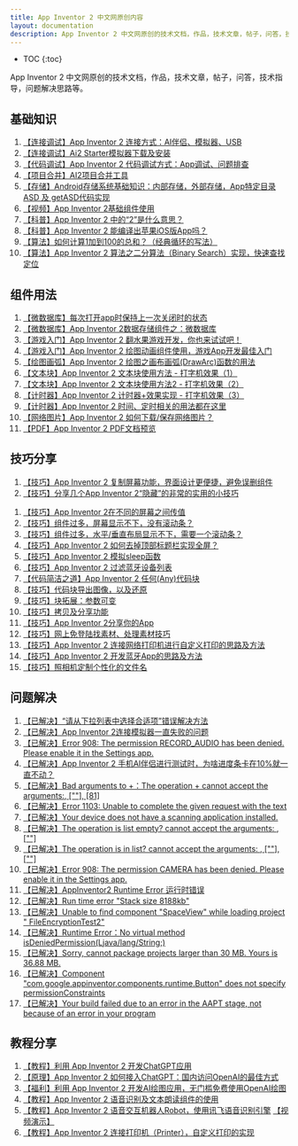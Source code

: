 ```yaml
---
title: App Inventor 2 中文网原创内容
layout: documentation
description: App Inventor 2 中文网原创的技术文档，作品，技术文章，帖子，问答，技术指导，问题解决思路等。
---
```


* TOC
{:toc}

App Inventor 2 中文网原创的技术文档，作品，技术文章，帖子，问答，技术指导，问题解决思路等。


## 基础知识

1. [【连接调试】App Inventor 2 连接方式：AI伴侣、模拟器、USB](connect.html)
1. [【连接调试】Ai2 Starter模拟器下载及安装](ai2_starter.html)
1. [【代码调试】App Inventor 2 代码调试方式：App调试、问题排查](debug.html)
1. [【项目合并】AI2项目合并工具](AI2MergerTool.html)
1. [【存储】Android存储系统基础知识：内部存储，外部存储，App特定目录ASD 及 getASD代码实现](asd.html)
1. [【视频】App Inventor 2基础组件使用](https://www.bilibili.com/video/BV1HY4y127rN/)
1. [【科普】App Inventor 2 中的“2”是什么意思？](https://bbs.tsingfun.com/thread-1069-1-3.html)
1. [【科普】App Inventor 2 能编译出苹果iOS版App吗？](https://bbs.tsingfun.com/thread-1067-1-1.html)
1. [【算法】如何计算1加到100的总和？（经典循环的写法）](https://bbs.tsingfun.com/thread-1113-1-2.html)
1. [【算法】App Inventor 2 算法之二分算法（Binary Search）实现，快速查找定位](https://mp.weixin.qq.com/s?__biz=MzA5NTE5OTg1MA==&mid=2247483756&idx=1&sn=21240e0a86d0f000085491d98b96c9f5&chksm=9043b669a7343f7f06af82dc7251752c390d01b9a3d81e52f64e9828d33dc401793147a380c7&token=270925767&lang=zh_CN#rd)


## 组件用法

1. [【微数据库】每次打开app时保持上一次关闭时的状态](https://bbs.tsingfun.com/thread-1127-1-2.html)
1. [【微数据库】App Inventor 2数据存储组件之：微数据库](https://bbs.tsingfun.com/thread-1129-1-1.html)
1. [【游戏入门】App Inventor 2 翻水果游戏开发，你也来试试吧！](https://www.bilibili.com/video/BV1C54y1T7w2/)
1. [【游戏入门】App Inventor 2 绘图动画组件使用，游戏App开发最佳入门](https://www.bilibili.com/video/BV1bM4y1C7pn/)
1. [【绘图画弧】App Inventor 2 绘图之画布画弧(DrawArc)函数的用法](DrawArc.html)
1. [【文本块】App Inventor 2 文本块使用方法  - 打字机效果（1）](https://www.bilibili.com/video/BV1424y1x77h/)
1. [【文本块】App Inventor 2 文本块使用方法2 - 打字机效果（2）](https://www.bilibili.com/video/BV1RX4y1d7Sk/)
1. [【计时器】App Inventor 2 计时器+效果实现 - 打字机效果（3）](https://www.bilibili.com/video/BV1ns4y1U7wH/)
1. [【计时器】App Inventor 2 时间、定时相关的用法都在这里](../components/guide/Clock.html?f=doc)
1. [【网络图片】App Inventor 2 如何下载/保存网络图片？](../components/guide/Web.html#app-inventor-2-如何下载保存网络图片)
1. [【PDF】App Inventor 2 PDF文档预览](pdf.html)

## 技巧分享

1. [【技巧】App Inventor 2 复制屏幕功能，界面设计更便捷，避免误删组件](copy_screen.html)
1. [【技巧】分享几个App Inventor 2“隐藏”的非常的实用的小技巧](https://bbs.tsingfun.com/thread-1183-1-1.html?f=doc)
<!--【技巧】代码视图，搜索功能【技巧】iOS界面外观【技巧】过程参数，鼠标悬停时，可直接拖动获取和设置的代码块-->
1. [【技巧】App Inventor 2在不同的屏幕之间传值](screen_communication.html)
1. [【技巧】组件过多，屏幕显示不下，没有滚动条？](allow_scrolling.html)
1. [【技巧】组件过多，水平/垂直布局显示不下，需要一个滚动条？](allow_scrolling.html#Layout)
1. [【技巧】App Inventor 2 如何去掉顶部标题栏实现全屏？](fullscreen.html)
1. [【技巧】App Inventor 2 模拟sleep函数](sim_sleep.html)
1. [【技巧】App Inventor 2 过滤蓝牙设备列表](filter_devicelist.html)
1. [【代码简洁之道】App Inventor 2 任何(Any)代码块](https://www.bilibili.com/video/BV1Xj41147cn)
1. [【技巧】代码块导出图像，以及还原](https://mp.weixin.qq.com/s?__biz=MzA5NTE5OTg1MA==&mid=2247483897&idx=1&sn=de0a12d3b132bab30e8c51f6d27c1da2&chksm=9043b6fca7343feaeed30d24c73e9d1d5673993db459d871c4707da47f6f0d5a41dbcae79942&token=270925767&lang=zh_CN#rd)
1. [【技巧】块拓展：参数可变](https://www.fun123.cn/reference/concepts/mutators.html)
1. [【技巧】拷贝及分享功能](https://www.fun123.cn/reference/other/editing-functions.html)
1. [【技巧】App Inventor 2分享你的App](https://bbs.tsingfun.com/thread-1021-1-1.html)
1. [【技巧】网上免登陆找素材、处理素材技巧](https://bbs.tsingfun.com/thread-1027-1-1.html)
1. [【技巧】App Inventor 2 连接网络打印机进行自定义打印的思路及方法](https://bbs.tsingfun.com/thread-1153-1-1.html)
1. [【技巧】App Inventor 2 开发蓝牙App的思路及方法](../iot/index.html)
1. [【技巧】照相机定制个性化的文件名](https://bbs.tsingfun.com/thread-1167-1-1.html)


## 问题解决

1. [【已解决】“请从下拉列表中选择合适项”错误解决方法](https://bbs.tsingfun.com/thread-1098-1-2.html)
1. [【已解决】App Inventor 2连接模拟器一直失败的问题](https://bbs.tsingfun.com/thread-1005-1-1.html)
1. [【已解决】Error 908: The permission RECORD_AUDIO has been denied. Please enable it in the Settings app.](https://bbs.tsingfun.com/thread-1159-1-2.html)
1. [【已解决】App Inventor 2 手机AI伴侣进行测试时，为啥进度条卡在10%就一直不动？](https://bbs.tsingfun.com/thread-1165-1-1.html)
1. [【已解决】Bad arguments to +：The operation + cannot accept the arguments:, [""], [81]](https://bbs.tsingfun.com/thread-1613-1-1.html)
1. [【已解决】Error 1103: Unable to complete the given request with the text](https://bbs.tsingfun.com/thread-1593-1-1.html)
1. [【已解决】Your device does not have a scanning application installed.](https://bbs.tsingfun.com/thread-1545-1-1.html)
1. [【已解决】The operation is list empty? cannot accept the arguments: , [""]](https://bbs.tsingfun.com/thread-1511-1-1.html)
1. [【已解决】The operation is in list? cannot accept the arguments: , [""], [""]](https://bbs.tsingfun.com/thread-1512-1-1.html)
1. [【已解决】Error 908: The permission CAMERA has been denied. Please enable it in the Settings app.](https://bbs.tsingfun.com/thread-1457-1-1.html)
1. [【已解决】AppInventor2 Runtime Error 运行时错误](https://bbs.tsingfun.com/thread-1730-1-1.html)
1. [【已解决】Run time error "Stack size 8188kb" ](https://bbs.tsingfun.com/thread-1729-1-1.html)
1. [【已解决】Unable to find component "SpaceView" while loading project " FileEncryptionTest2"](https://bbs.tsingfun.com/thread-1668-1-1.html)
1. [【已解决】Runtime Error：No virtual method isDeniedPermission(Ljava/lang/String;)](https://bbs.tsingfun.com/thread-1661-1-1.html)
1. [【已解决】Sorry, cannot package projects larger than 30 MB. Yours is 36.88 MB.](https://bbs.tsingfun.com/thread-1619-1-1.html)
1. [【已解决】Component "com.google.appinventor.components.runtime.Button" does not specify permissionConstraints](https://bbs.tsingfun.com/thread-1601-1-1.html)
1. [【已解决】Your build failed due to an error in the AAPT stage, not because of an error in your program](https://bbs.tsingfun.com/thread-1016-1-1.html)


## 教程分享

1. [【教程】利用 App Inventor 2 开发ChatGPT应用](https://www.tsingfun.com/it/ai2/app_inventor_2_chatgpt.html)
1. [【原理】App Inventor 2 如何接入ChatGPT：国内访问OpenAI的最佳方式](https://www.fun123.cn/reference/components/guide/gpt.html?f=creative)
1. [【福利】利用 App Inventor 2 开发AI绘图应用，无门槛免费使用OpenAI绘图](https://www.bilibili.com/video/BV1vu4y1D7W9/)
1. [【教程】App Inventor 2 语音识别及文本朗读组件的使用](https://bbs.tsingfun.com/thread-1168-1-1.html)
1. [【教程】App Inventor 2 语音交互机器人Robot，使用讯飞语音识别引擎](https://www.tsingfun.com/it/ai2/ai2_robot.html)   [【视频演示】](https://www.bilibili.com/video/BV1gc411M7en/)
1. [【教程】App Inventor 2 连接打印机（Printer），自定义打印的实现](https://www.tsingfun.com/it/ai2/ai2_printer.html)
